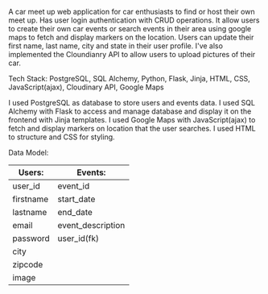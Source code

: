 A car meet up web application for car enthusiasts to find or host their own meet up. Has user login authentication with CRUD operations. It allow users to create their own car events or search events in their area using google maps to fetch and display markers on the location. Users can update their first name, last name, city and state in their user profile. I've also implemented the Cloundianry API to allow users to upload pictures of their car.

Tech Stack: PostgreSQL, SQL Alchemy, Python, Flask, Jinja, HTML, CSS, JavaScript(ajax), Cloudinary API, Google Maps

I used PostgreSQL as database to store users and events data. I used SQL Alchemy with Flask to access and manage database and display it on the frontend with Jinja templates. I used Google Maps with JavaScript(ajax) to fetch and display markers on location that the user searches. I used HTML to structure and CSS for styling. 

Data Model:     

Users:     |   Events:        
-----------|---------------
user_id    |   event_id      
firstname  |   start_date      
lastname   |   end_date       
email      |   event_description       
password   |   user_id(fk)          
city       |   
zipcode    |       
image      | 